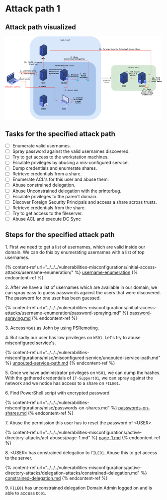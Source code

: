 # Attack path 1

## Attack path visualized

![](<../../../.gitbook/assets/image (51).png>)

## Tasks for the specified attack path

* [ ] Enumerate valid usernames.
* [ ] Spray password against the valid usernames discovered.
* [ ] Try to get access to the workstation machines.
* [ ] Escalate privileges by abusing a mis-configured service.
* [ ] Dump credentials and enumerate shares.
* [ ] Retrieve credentials from a share.
* [ ] Enumerate ACL's for this user and abuse them.
* [ ] Abuse constrained delegation.
* [ ] Abuse Unconstrained delegation with the printerbug.
* [ ] Escalate privileges to the paren't domain.
* [ ] Discover Foreign Security Principals and access a share across trusts.
* [ ] Retrieve credentials from the share.
* [ ] Try to get access to the fileserver.
* [ ] Abuse ACL and execute DC Sync

## Steps for the specified attack path

1\. First we need to get a list of usernames, which are valid inside our domain. We can do this by enumerating usernames with a list of top usernames.

{% content-ref url="../../../vulnerabilities-misconfigurations/initial-access-attacks/username-enumeration/" %}
[username-enumeration](../../../vulnerabilities-misconfigurations/initial-access-attacks/username-enumeration/)
{% endcontent-ref %}

2\. After we have a list of usernames which are available in our domain, we can spray easy to guess passwords against the users that were discovered. The password for one user has been guessed.

{% content-ref url="../../../vulnerabilities-misconfigurations/initial-access-attacks/username-enumeration/password-spraying.md" %}
[password-spraying.md](../../../vulnerabilities-misconfigurations/initial-access-attacks/username-enumeration/password-spraying.md)
{% endcontent-ref %}

3\. Access `WS01` as John by using PSRemoting.

4\. But sadly our user has low privileges on `WS01`. Let's try to abuse misconfigured service's.

{% content-ref url="../../../vulnerabilities-misconfigurations/misc/misconfigured-service/unqouted-service-path.md" %}
[unqouted-service-path.md](../../../vulnerabilities-misconfigurations/misc/misconfigured-service/unqouted-service-path.md)
{% endcontent-ref %}

5\. Once we have administrator privileges on `WS01`, we can dump the hashes. With the gathered credentials of `IT-Support01`, we can spray against the network and we notice  has access to a share on `FILE01`.

6\. Find PowerShell script with encrypted password

{% content-ref url="../../../vulnerabilities-misconfigurations/misc/passwords-on-shares.md" %}
[passwords-on-shares.md](../../../vulnerabilities-misconfigurations/misc/passwords-on-shares.md)
{% endcontent-ref %}

7\. Abuse the permission this user has to reset the password of \<USER>.

{% content-ref url="../../../vulnerabilities-misconfigurations/active-directory-attacks/acl-abuses/page-1.md" %}
[page-1.md](../../../vulnerabilities-misconfigurations/active-directory-attacks/acl-abuses/page-1.md)
{% endcontent-ref %}

8\. \<USER> has constrained delegation to `FILE01`. Abuse this to get access to the server.

{% content-ref url="../../../vulnerabilities-misconfigurations/active-directory-attacks/delegation-attacks/constrained-delegation.md" %}
[constrained-delegation.md](../../../vulnerabilities-misconfigurations/active-directory-attacks/delegation-attacks/constrained-delegation.md)
{% endcontent-ref %}

9\. `FILE01` has unconstrained delegation Domain Admin logged on and is able to access `DC01`.
